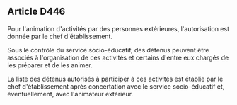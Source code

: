 Article D446
----
Pour l'animation d'activités par des personnes extérieures, l'autorisation est
donnée par le chef d'établissement.

Sous le contrôle du service socio-éducatif, des détenus peuvent être associés à
l'organisation de ces activités et certains d'entre eux chargés de les préparer
et de les animer.

La liste des détenus autorisés à participer à ces activités est établie par le
chef d'établissement après concertation avec le service socio-éducatif et,
éventuellement, avec l'animateur extérieur.

